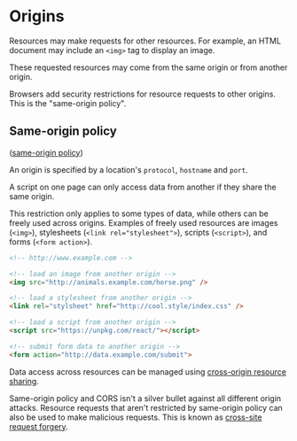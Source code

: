 # Origins

Resources may make requests for other resources. For example, an HTML document may include an `<img>` tag to display an image.

These requested resources may come from the same origin or from another origin.

Browsers add security restrictions for resource requests to other origins. This is the "same-origin policy".

## Same-origin policy

([same-origin policy](https://en.wikipedia.org/wiki/Same-origin_policy))

An origin is specified by a location's `protocol`, `hostname` and `port`.

A script on one page can only access data from another if they share the same origin.

This restriction only applies to some types of data, while others can be freely used across origins. Examples of freely used resources are images (`<img>`), stylesheets (`<link rel="stylesheet">`), scripts (`<script>`), and forms (`<form action>`).

```html
<!-- http://www.example.com -->

<!-- load an image from another origin -->
<img src="http://animals.example.com/horse.png" />

<!-- load a stylesheet from another origin -->
<link rel="stylsheet" href="http://cool.style/index.css" />

<!-- load a script from another origin -->
<script src="https://unpkg.com/react/"></script>

<!-- submit form data to another origin -->
<form action="http://data.example.com/submit">
```

Data access across resources can be managed using [cross-origin resource sharing](./cors.md).

Same-origin policy and CORS isn't a silver bullet against all different origin attacks. Resource requests that aren't restricted by same-origin policy can also be used to make malicious requests. This is known as [cross-site request forgery](./csrf.md).
